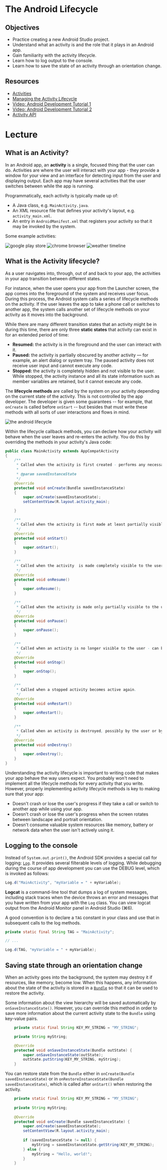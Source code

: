 # The Android Lifecycle

## Objectives

- Practice creating a new Android Studio project.
- Understand what an activity is and the role that it plays in an Android app.
- Gain familiarity with the activity lifecycle.
- Learn how to log output to the console.
- Learn how to save the state of an activity through an orientation change.

## Resources

- [Activities](https://developer.android.com/guide/components/activities.html)
- [Managing the Activity Lifecycle](https://developer.android.com/training/basics/activity-lifecycle/index.html)
- [Video: Android Development Tutorial 1](https://www.youtube.com/watch?v=Z149x12sXsw)
- [Video: Android Development Tutorial 2](https://www.youtube.com/watch?v=TgJ5Hho5pAM)
- [Activity API](https://developer.android.com/reference/android/app/Activity.html)

# Lecture

## What is an Activity?

In an Android app, an **activity** is a single, focused thing that the user can do. Activities are where the user will interact with your app - they provide a window for your view and an interface for detecting input from the user and displaying output. Each app may have several activities that the user switches between while the app is running. 

Programmatically, each activity is typically made up of:
- A Java class, e.g. `MainActivity.java`.
- An XML resource file that defines your activity's layout, e.g. `activity_main.xml`.
- An entry in `AndroidManifest.xml` that registers your activity so that it may be invoked by the system.
    
Some example activities:

![google play store](activity1.png) ![chrome browser](activity2.png) ![weather timeline](activity3.png)

## What is the Activity lifecycle?

As a user navigates into, through, out of and back to your app, the activities in your app transition between different states.

For instance, when the user opens your app from the Launcher screen, the app comes into the foreground of the system and receives user focus. During this process, the Android system calls a series of lifecycle methods on the activity. If the user leaves the app to take a phone call or switches to another app, the system calls another set of lifecycle methods on your activity as it moves into the background.

While there are many different transition states that an activity might be in during this time, there are only three **static states** that activity can exist in for an extended period of time:

- **Resumed:** the activity is in the foreground and the user can interact with it.
- **Paused:** the activity is partially obscured by another activity — for example, an alert dialog or system tray. The paused activity does not receive user input and cannot execute any code.
- **Stopped:** the activity is completely hidden and not visible to the user. While stopped, the activity instance and all its state information such as member variables are retained, but it cannot execute any code.

The **lifecycle methods** are called by the system on your activity depending on the current state of the activity. This is not controlled by the app developer. The developer is given some guarantees -- for example, that `onCreate` is called before `onStart` -- but besides that must write these methods with all sorts of user interactions and flows in mind. 

![the android lifecycle](https://developer.android.com/images/activity_lifecycle.png)

Within the lifecycle callback methods, you can declare how your activity will behave when the user leaves and re-enters the activity. You do this by overriding the methods in your activity's Java code:

```java
public class MainActivity extends AppCompatActivity
{
    /**
     * Called when the activity is first created - performs any necessary setup to prepare the activity for user interaction.
     *
     * @param savedInstanceState
     */
    @Override
    protected void onCreate(Bundle savedInstanceState)
    {
        super.onCreate(savedInstanceState);
        setContentView(R.layout.activity_main);

    }

    /**
     * Called when the activity is first made at least partially visible to the user.
     */
    @Override
    protected void onStart()
    {
        super.onStart();
    }

    /**
     * Called when the activity  is made completely visible to the user.
     */
    @Override
    protected void onResume()
    {
        super.onResume();
    }

    /**
     * Called when the activity is made only partially visible to the user.
     */
    @Override
    protected void onPause()
    {
        super.onPause();
    }

    /**
     * Called when an activity is no longer visible to the user - can be followed by either onRestart or onDestroy.
     */
    @Override
    protected void onStop()
    {
        super.onStop();
    }

    /**
     * Called when a stopped activity becomes active again.
     */
    @Override
    protected void onRestart()
    {
        super.onRestart();
    }

    /**
     * Called when an activity is destroyed, possibly by the user or by the system.
     */
    @Override
    protected void onDestroy()
    {
        super.onDestroy();
    }
}
```

Understanding the activity lifecycle is important to writing code that makes your app behave the way users expect. You probably won't need to implement all the lifecycle methods for every activity that you write. However, properly implementing activity lifecycle methods is key to making sure that your app:

- Doesn't crash or lose the user's progress if they take a call or switch to another app while using your app.
- Doesn't crash or lose the user's progress when the screen rotates between landscape and portrait orientation.
- Doesn't consume valuable system resources like memory, battery or network data when the user isn't actively using it.


## Logging to the console

Instead of `System.out.print()`, the Android SDK provides a special call for logging: [`Log`](https://developer.android.com/reference/android/util/Log.html). It provides several filterable levels of logging. While debugging during the course of app development you can use the DEBUG level, which is invoked as follows:

```java
Log.d("MainActivity", "myVariable = " + myVariable);
```

**Logcat** is a command-line tool that dumps a log of system messages, including stack traces when the device throws an error and messages that you have written from your app with the `Log` class. You can view logcat output from the Android Monitor panel in Android Studio (⌘6).

A good convention is to declare a `TAG` constant in your class and use that in subsequent calls to the log methods.

```java
private static final String TAG = "MainActivity";

// ...

Log.d(TAG, "myVariable = " + myVariable);
```

## Saving state through an orientation change

When an activity goes into the background, the system may destroy it if resources, like memory, become low. When this happens, any information about the state of the activity is stored in a [`Bundle`](http://developer.android.com/reference/android/os/Bundle.html) so that it can be used to restore the activity. 

Some information about the view hierarchy will be saved automatically by `onSaveInstanceState()`. However, you can override this method in order to save more information about the current activity state to the `Bundle` using key-value pairs. 

```java
    private static final String KEY_MY_STRING = "MY_STRING";

    private String myString;

    @Override
    protected void onSaveInstanceState(Bundle outState) {
        super.onSaveInstanceState(outState);
        outState.putString(KEY_MY_STRING, myString);
    }
```

You can restore state from the `Bundle` either in `onCreate(Bundle savedInstanceState)` or in `onRestoreInstanceState(Bundle savedInstanceState)`, which is called after `onStart()` when restoring the activity.

```java
    private static final String KEY_MY_STRING = "MY_STRING";
    
    private String myString;
    
    @Override
    protected void onCreate(Bundle savedInstanceState) {
        super.onCreate(savedInstanceState);
        setContentView(R.layout.activity_main);
        
        if (savedInstanceState != null) {
            myString = savedInstanceState.getString(KEY_MY_STRING);
        } else {
            myString = "Hello, world!";
        }
    }
```
